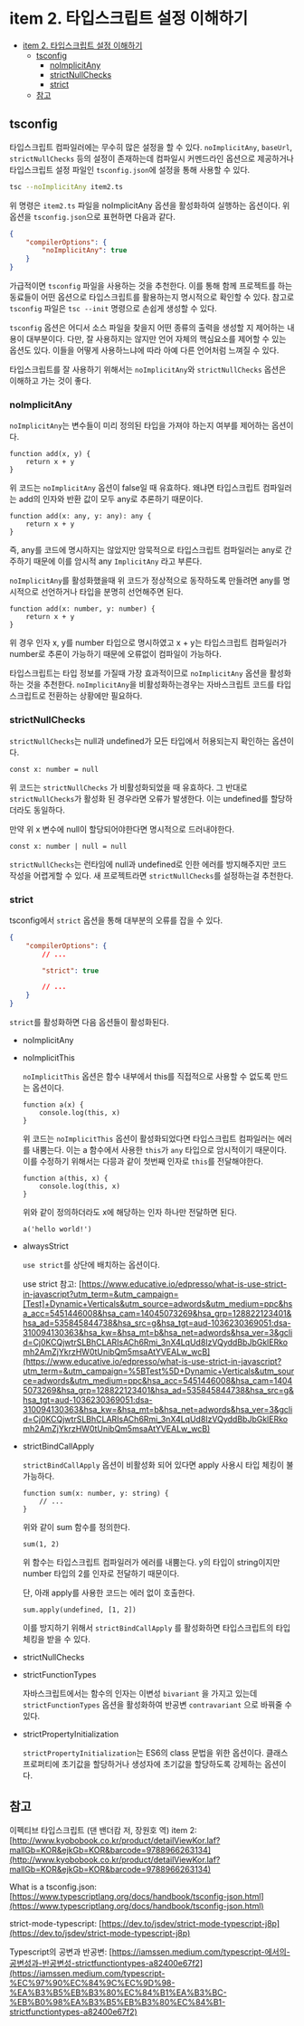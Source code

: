 # item 2. 타입스크립트 설정 이해하기

- [item 2. 타입스크립트 설정 이해하기](#item-2-타입스크립트-설정-이해하기)
  - [tsconfig](#tsconfig)
    - [noImplicitAny](#noimplicitany)
    - [strictNullChecks](#strictnullchecks)
    - [strict](#strict)
  - [참고](#참고)

## tsconfig

타입스크립트 컴파일러에는 무수히 많은 설정을 할 수 있다. `noImplicitAny`, `baseUrl`, `strictNullChecks` 등의 설정이 존재하는데 컴파일시 커멘드라인 옵션으로 제공하거나 타입스크립트 설정 파일인 `tsconfig.json`에 설정을 통해 사용할 수 있다.

```bash
tsc --noImplicitAny item2.ts
```

위 명령은 `item2.ts` 파일을 noImplicitAny 옵션을 활성화하여 실행하는 옵션이다. 위 옵션을 `tsconfig.json`으로 표현하면 다음과 같다.

```json
{
    "compilerOptions": {
        "noImplicitAny": true
    }
}
```

가급적이면 `tsconfig` 파일을 사용하는 것을 추천한다. 이를 통해 함께 프로젝트를 하는 동료들이 어떤 옵션으로 타입스크립트를 활용하는지 명시적으로 확인할 수 있다. 참고로 `tsconfig` 파일은 `tsc --init` 명령으로 손쉽게 생성할 수 있다.

`tsconfig` 옵션은 어디서 소스 파일을 찾을지 어떤 종류의 출력을 생성할 지 제어하는 내용이 대부분이다. 다만, 잘 사용하지는 않지만 언어 자체의 핵심요소를 제어할 수 있는 옵션도 있다. 이들을 어떻게 사용하느냐에 따라 아예 다른 언어처럼 느껴질 수 있다.

타입스크립트를 잘 사용하기 위해서는 `noImplicitAny`와 `strictNullChecks` 옵션은 이해하고 가는 것이 좋다.

### noImplicitAny

`noImplicitAny`는 변수들이 미리 정의된 타입을 가져야 하는지 여부를 제어하는 옵션이다.

```tsx
function add(x, y) {
    return x + y
}
```

위 코드는 `noImplicitAny` 옵션이 false일 때 유효하다. 왜냐면 타입스크립트 컴파일러는 add의 인자와 반환 값이 모두 any로 추론하기 때문이다.

```tsx
function add(x: any, y: any): any {
    return x + y
}
```

즉, any를 코드에 명시하지는 않았지만 암묵적으로 타입스크립트 컴파일러는 any로 간주하기 때문에 이를 암시적 any `ImplicitAny` 라고 부른다.

`noImplicitAny`를 활성화했을때 위 코드가 정상적으로 동작하도록 만들려면 any를 명시적으로 선언하거나 타입을 분명히 선언해주면 된다.

```tsx
function add(x: number, y: number) {
    return x + y
}
```

위 경우 인자 x, y를 number 타입으로 명시하였고 x + y는 타입스크립트 컴파일러가 number로 추론이 가능하기 때문에 오류없이 컴파일이 가능하다.

타입스크립트는 타입 정보를 가질때 가장 효과적이므로 `noImplicitAny` 옵션을 활성화하는 것을 추천한다. `noImplicitAny`을 비활성화하는경우는 자바스크립트 코드를 타입스크립트로 전환하는 상황에만 필요하다.

### strictNullChecks

`strictNullChecks`는 null과 undefined가 모든 타입에서 허용되는지 확인하는 옵션이다.

```tsx
const x: number = null
```

위 코드는 `strictNullChecks` 가 비활성화되었을 때 유효하다. 그 반대로 `strictNullChecks`가 활성화 된 경우라면 오류가 발생한다. 이는 undefined를 할당하더라도 동일하다.

만약 위 x 변수에 null이 할당되어야한다면 명시적으로 드러내야한다.

```tsx
const x: number | null = null
```

`strictNullChecks`는 런타임에 null과 undefined로 인한 에러를 방지해주지만 코드 작성을 어렵게할 수 있다. 새 프로젝트라면 `strictNullChecks`를 설정하는걸 추천한다.

### strict

tsconfig에서 `strict` 옵션을 통해 대부분의 오류를 잡을 수 있다.

```json
{
    "compilerOptions": {
        // ...

        "strict": true

        // ...
    }
}
```

`strict`를 활성화하면 다음 옵션들이 활성화된다.

- noImplicitAny
- noImplicitThis
    
    `noImplicitThis` 옵션은 함수 내부에서 this를 직접적으로 사용할 수 없도록 만드는 옵션이다.
    
    ```tsx
    function a(x) {
    	console.log(this, x)
    }
    ```
    
    위 코드는 `noImplicitThis` 옵션이 활성화되었다면 타입스크립트 컴파일러는 에러를 내뿜는다. 이는 a 함수에서 사용한 `this`가 `any` 타입으로 암시적이기 때문이다. 이를 수정하기 위해서는 다믕과 같이 첫번째 인자로 `this`를 전달해야한다.
    
    ```tsx
    function a(this, x) {
    	console.log(this, x)
    }
    ```
    
    위와 같이 정의하더라도 x에 해당하는 인자 하나만 전달하면 된다.
    
    ```tsx
    a('hello world!')
    ```
    
- alwaysStrict
    
    `use strict`를 상단에 배치하는 옵션이다.
    
    use strict 참고: [https://www.educative.io/edpresso/what-is-use-strict-in-javascript?utm_term=&utm_campaign=[Test]+Dynamic+Verticals&utm_source=adwords&utm_medium=ppc&hsa_acc=5451446008&hsa_cam=14045073269&hsa_grp=128822123401&hsa_ad=535845844738&hsa_src=g&hsa_tgt=aud-1036230369051:dsa-310094130363&hsa_kw=&hsa_mt=b&hsa_net=adwords&hsa_ver=3&gclid=Cj0KCQjwtrSLBhCLARIsACh6Rmi_3nX4LqUd8IzVQyddBbJbGklERkomh2AmZjYkrzHW0tUnibQm5msaAtYVEALw_wcB](https://www.educative.io/edpresso/what-is-use-strict-in-javascript?utm_term=&utm_campaign=%5BTest%5D+Dynamic+Verticals&utm_source=adwords&utm_medium=ppc&hsa_acc=5451446008&hsa_cam=14045073269&hsa_grp=128822123401&hsa_ad=535845844738&hsa_src=g&hsa_tgt=aud-1036230369051:dsa-310094130363&hsa_kw=&hsa_mt=b&hsa_net=adwords&hsa_ver=3&gclid=Cj0KCQjwtrSLBhCLARIsACh6Rmi_3nX4LqUd8IzVQyddBbJbGklERkomh2AmZjYkrzHW0tUnibQm5msaAtYVEALw_wcB)
    
- strictBindCallApply
    
    `strictBindCallApply` 옵션이 비활성화 되어 있다면 apply 사용시 타입 체킹이 불가능하다.
    
    ```tsx
    function sum(x: number, y: string) {
    	// ...
    }
    ```
    
    위와 같이 sum 함수를 정의한다.
    
    ```tsx
    sum(1, 2)
    ```
    
    위 함수는 타입스크립트 컴파일러가 에러를 내뿜는다. y의 타입이 string이지만 number 타입의 2를 인자로 전달하기 때문이다.
    
    단, 아래 apply를 사용한 코드는 에러 없이 호출한다.
    
    ```tsx
    sum.apply(undefined, [1, 2])
    ```
    
    이를 방지하기 위해서 `strictBindCallApply` 를 활성화하면 타입스크립트의 타입 체킹을 받을 수 있다.
    
- strictNullChecks
- strictFunctionTypes
    
    자바스크립트에서는 함수의 인자는 이변성 `bivariant` 을 가지고 있는데 `strictFunctionTypes` 옵션을 활성화하여 반공변 `contravariant` 으로 바꿔줄 수 있다. 
    
- strictPropertyInitialization
    
    `strictPropertyInitialization`는 ES6의 class 문법을 위한 옵션이다. 클래스 프로퍼티에 초기값을 할당하거나 생성자에 초기값을 할당하도록 강제하는 옵션이다. 
    

## 참고

이펙티브 타입스크립트 (댄 밴더캄 저, 장원호 역) item 2: [http://www.kyobobook.co.kr/product/detailViewKor.laf?mallGb=KOR&ejkGb=KOR&barcode=9788966263134](http://www.kyobobook.co.kr/product/detailViewKor.laf?mallGb=KOR&ejkGb=KOR&barcode=9788966263134)

What is a tsconfig.json: [https://www.typescriptlang.org/docs/handbook/tsconfig-json.html](https://www.typescriptlang.org/docs/handbook/tsconfig-json.html)

strict-mode-typescript: [https://dev.to/jsdev/strict-mode-typescript-j8p](https://dev.to/jsdev/strict-mode-typescript-j8p)

Typescript의 공변과 반공변: [https://iamssen.medium.com/typescript-에서의-공변성과-반공변성-strictfunctiontypes-a82400e67f2](https://iamssen.medium.com/typescript-%EC%97%90%EC%84%9C%EC%9D%98-%EA%B3%B5%EB%B3%80%EC%84%B1%EA%B3%BC-%EB%B0%98%EA%B3%B5%EB%B3%80%EC%84%B1-strictfunctiontypes-a82400e67f2)